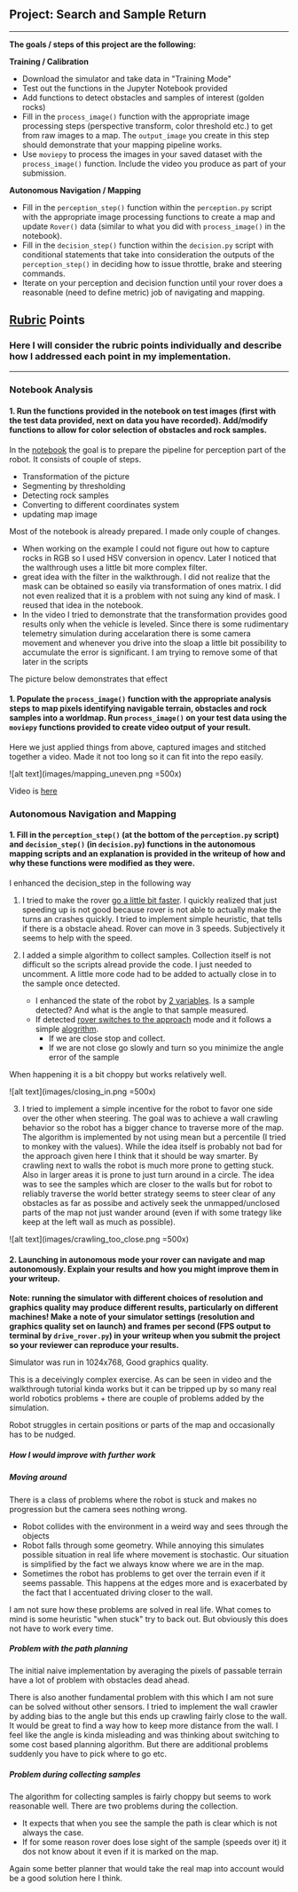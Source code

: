 ## Project: Search and Sample Return

---


**The goals / steps of this project are the following:**  

**Training / Calibration**  

* Download the simulator and take data in "Training Mode"
* Test out the functions in the Jupyter Notebook provided
* Add functions to detect obstacles and samples of interest (golden rocks)
* Fill in the `process_image()` function with the appropriate image processing steps (perspective transform, color threshold etc.) to get from raw images to a map.  The `output_image` you create in this step should demonstrate that your mapping pipeline works.
* Use `moviepy` to process the images in your saved dataset with the `process_image()` function.  Include the video you produce as part of your submission.

**Autonomous Navigation / Mapping**

* Fill in the `perception_step()` function within the `perception.py` script with the appropriate image processing functions to create a map and update `Rover()` data (similar to what you did with `process_image()` in the notebook). 
* Fill in the `decision_step()` function within the `decision.py` script with conditional statements that take into consideration the outputs of the `perception_step()` in deciding how to issue throttle, brake and steering commands. 
* Iterate on your perception and decision function until your rover does a reasonable (need to define metric) job of navigating and mapping.  

[//]: # (Image References)

[image1]: ./misc/rover_image.jpg
[image2]: ./calibration_images/example_grid1.jpg
[image3]: ./calibration_images/example_rock1.jpg 

## [Rubric](https://review.udacity.com/#!/rubrics/916/view) Points
### Here I will consider the rubric points individually and describe how I addressed each point in my implementation.  

---

### Notebook Analysis
#### 1. Run the functions provided in the notebook on test images (first with the test data provided, next on data you have recorded). Add/modify functions to allow for color selection of obstacles and rock samples.

In the [notebook](https://github.com/fluke777/RoboND-Rover-Project/blob/master/code/Rover_Project_Test_Notebook.ipynb) the goal is to prepare the pipeline for perception part of the robot. It consists of couple of steps.

- Transformation of the picture
- Segmenting by thresholding
- Detecting rock samples
- Converting to different coordinates system
- updating map image

Most of the notebook is already prepared. I made only couple of changes.

- When working on the example I could not figure out how to capture rocks in RGB so I used HSV conversion in opencv. Later I noticed that the walthrough uses a little bit more complex filter.
- great idea with the filter in the walkthrough. I did not realize that the mask can be obtained so easily via transformation of ones matrix. I did not even realized that it is a problem with not suing any kind of mask. I reused that idea in the notebook.
- In the video I tried to demonstrate that the transformation provides good results only when the vehicle is leveled. Since there is some rudimentary telemetry simulation during accelaration there is some camera movement and whenever you drive into the sloap a little bit possibility to accumulate the error is significant. I am trying to remove some of that later in the scripts

The picture below demonstrates that effect

#### 1. Populate the `process_image()` function with the appropriate analysis steps to map pixels identifying navigable terrain, obstacles and rock samples into a worldmap.  Run `process_image()` on your test data using the `moviepy` functions provided to create video output of your result. 

Here we just applied things from above, captured images and stitched together a video. Made it not too long so it can fit into the repo easily.

![alt text](images/mapping_uneven.png =500x)

Video is [here](https://github.com/fluke777/RoboND-Rover-Project/blob/master/output/my_mapping.mp4)

### Autonomous Navigation and Mapping

#### 1. Fill in the `perception_step()` (at the bottom of the `perception.py` script) and `decision_step()` (in `decision.py`) functions in the autonomous mapping scripts and an explanation is provided in the writeup of how and why these functions were modified as they were.

I enhanced the decision_step in the following way

1. I tried to make the rover [go a little bit faster](https://github.com/fluke777/RoboND-Rover-Project/blob/master/code/decision.py#L24-L33). I quickly realized that just speeding up is not good because rover is not able to actually make the turns an crashes quickly. I tried to implement simple heuristic, that tells if there is a obstacle ahead. Rover can move in 3 speeds. Subjectively it seems to help with the speed.

2. I added a simple algorithm to collect samples. Collection itself is not difficult so the scripts alread provide the code. I just needed to uncomment. A little more code had to be added to actually close in to the sample once detected.

	- I enhanced the state of the robot by [2 variables](https://github.com/fluke777/RoboND-Rover-Project/blob/master/code/drive_rover.py#L81-L82). Is a sample detected? And what is the angle to that sample measured.
    - If detected [rover switches to the approach](https://github.com/fluke777/RoboND-Rover-Project/blob/master/code/perception.py#L138-L158) mode and it follows a simple [alogrithm](https://github.com/fluke777/RoboND-Rover-Project/blob/master/code/decision.py#L58-L84).
		- If we are close stop and collect.
		- If we are not close go slowly and turn so you minimize the angle error of the sample

When happening it is a bit choppy but works relatively well.

![alt text](images/closing_in.png =500x)

3. I tried to implement a simple incentive for the robot to favor one side over the other when steering. The goal was to achieve a wall crawling behavior so the robot has a bigger chance to traverse more of the map. The algorithm is implemented by not using mean but a percentile (I tried to monkey with the values). While the idea itself is probably not bad for the approach given here I think that it should be way smarter. By crawling next to walls the robot is much more prone to getting stuck. Also in larger areas it is prone to just turn around in a circle. The idea was to see the samples which are closer to the walls but for robot to reliably traverse the world better strategy seems to steer clear of any obstacles as far as possibe and actively seek the unmapped/unclosed parts of the map not just wander around (even if with some trategy like keep at the left wall as much as possible).

![alt text](images/crawling_too_close.png =500x)


#### 2. Launching in autonomous mode your rover can navigate and map autonomously.  Explain your results and how you might improve them in your writeup.  

**Note: running the simulator with different choices of resolution and graphics quality may produce different results, particularly on different machines!  Make a note of your simulator settings (resolution and graphics quality set on launch) and frames per second (FPS output to terminal by `drive_rover.py`) in your writeup when you submit the project so your reviewer can reproduce your results.**

Simulator was run in 1024x768, Good graphics quality.


This is a deceivingly complex exercise. As can be seen in video and the walkthrough tutorial kinda works but it can be tripped up by so many real world robotics problems + there are couple of problems added by the simulation.

Robot struggles in certain positions or parts of the map and occasionally has to be nudged.

##### How I would improve with further work

##### Moving around
There is a class of problems where the robot is stuck and makes no progression but the camera sees nothing wrong.

- Robot collides with the environment in a weird way and sees through the objects
- Robot falls through some geometry. While annoying this simulates possible situation in real life where movement is stochastic. Our situation is simplified by the fact we always know where we are in the map.
- Sometimes the robot has problems to get over the terrain even if it seems passable. This happens at the edges more and is exacerbated by the fact that I accentuated driving closer to the wall.

I am not sure how these problems are solved in real life. What comes to mind is some heuristic "when stuck" try to back out. But obviously this does not have to work every time.

##### Problem with the path planning

The initial naive implementation by averaging the pixels of passable terrain have  a lot of problem with obstacles dead ahead.

There is also another fundamental problem with this which I am not sure can be solved without other sensors. I tried to implement the wall crawler by adding bias to the angle but this ends up crawling fairly close to the wall. It would be great to find a way how to keep more distance from the wall. I feel like the angle is kinda misleading and was thinking about switching to some cost based planning algorithm. But there are additional problems suddenly you have to pick where to go etc.

##### Problem during collecting samples
The algorithm for collecting samples is fairly choppy but seems to work reasonable well. There are two problems during the collection.

- It expects that when you see the sample the path is clear which is not always the case.
- If for some reason rover does lose sight of the sample (speeds over it) it dos not know about it even if it is marked on the map.

Again some better planner that would take the real map into account would be a good solution here I think.




